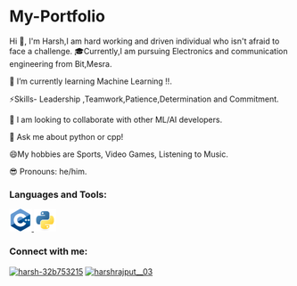 # My-Portfolio
Hi 👋, I'm Harsh,I am hard working and driven individual who isn't afraid to face a challenge.
🎓Currently,I am  pursuing Electronics and communication engineering from Bit,Mesra.



🌱 I’m currently learning Machine Learning !!.

⚡Skills-
Leadership ,Teamwork,Patience,Determination and Commitment.

👬 I am looking to collaborate with other ML/AI developers.

💬 Ask me about python or cpp!

😄My hobbies are Sports, Video Games, Listening to Music.

😎 Pronouns: he/him.
<h3 align="left">Languages and Tools:</h3>
<p align="left"> <a href="https://www.w3schools.com/cpp/" target="_blank"> <img src="https://raw.githubusercontent.com/devicons/devicon/master/icons/cplusplus/cplusplus-original.svg" alt="cplusplus" width="40" height="40"/> </a> <a href="https://www.python.org" target="_blank"> <img src="https://raw.githubusercontent.com/devicons/devicon/master/icons/python/python-original.svg" alt="python" width="40" height="40"/> </a> </p>
<h3 align="left">Connect with me:</h3>
<p align="left">
<a href="https://linkedin.com/in/harsh-32b753215" target="blank"><img align="center" src="https://raw.githubusercontent.com/rahuldkjain/github-profile-readme-generator/master/src/images/icons/Social/linked-in-alt.svg" alt="harsh-32b753215" height="30" width="40" /></a>
<a href="https://instagram.com/harshrajput__03" target="blank"><img align="center" src="https://raw.githubusercontent.com/rahuldkjain/github-profile-readme-generator/master/src/images/icons/Social/instagram.svg" alt="harshrajput__03" height="30" width="40" /></a>
